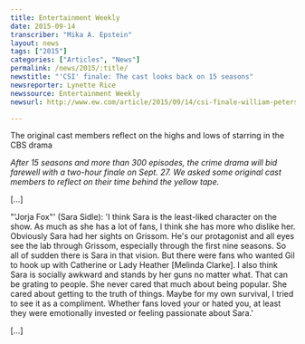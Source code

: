 ```yaml
---
title: Entertainment Weekly
date: 2015-09-14
transcriber: "Mika A. Epstein"
layout: news
tags: ["2015"]
categories: ["Articles", "News"]
permalink: /news/2015/:title/
newstitle: "'CSI' finale: The cast looks back on 15 seasons"
newsreporter: Lynette Rice
newssource: Entertainment Weekly
newsurl: http://www.ew.com/article/2015/09/14/csi-finale-william-petersen-original-cast-looks-back

---
```


The original cast members reflect on the highs and lows of starring in the CBS drama

*After 15 seasons and more than 300 episodes, the crime drama will bid farewell with a two-hour finale on Sept. 27. We asked some original cast members to reflect on their time behind the yellow tape.*

[...]

"'Jorja Fox"' (Sara Sidle): 'I think Sara is the least-liked character on the show. As much as she has a lot of fans, I think she has more who dislike her. Obviously Sara had her sights on Grissom. He's our protagonist and all eyes see the lab through Grissom, especially through the first nine seasons. So all of sudden there is Sara in that vision. But there were fans who wanted Gil to hook up with Catherine or Lady Heather [Melinda Clarke]. I also think Sara is socially awkward and stands by her guns no matter what. That can be grating to people. She never cared that much about being popular. She cared about getting to the truth of things. Maybe for my own survival, I tried to see it as a compliment. Whether fans loved your or hated you, at least they were emotionally invested or feeling passionate about Sara.'

[...]
